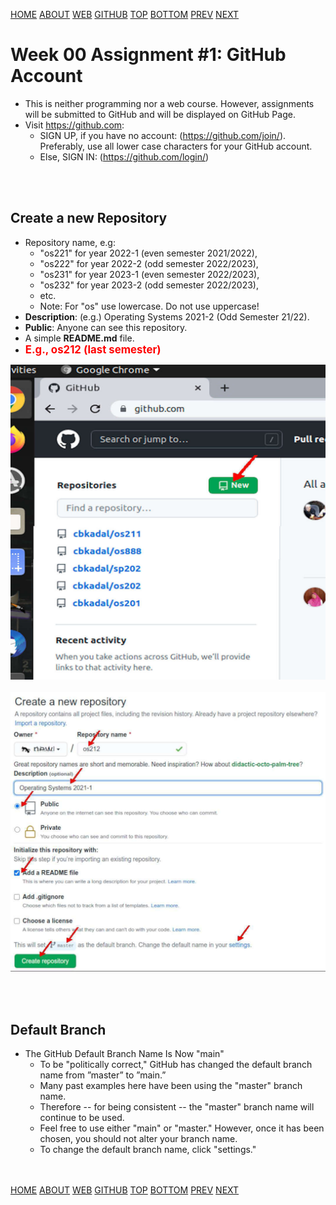 ---
---
[HOME](index.md)
[ABOUT](README.md)
[WEB](https://osp4diss.vlsm.org/)
[GITHUB](/https://github.com/os2xx/osp4diss)
[TOP](#)
[BOTTOM](#endofpage)
[PREV](AOS.md#idx00)
[NEXT](W00-02.md)

# Week 00 Assignment #1: GitHub Account

* This is neither programming nor a web course.
  However, assignments will be submitted to GitHub and will be displayed on GitHub Page.
* Visit <https://github.com>:
  * SIGN UP, if you have no account: (<https://github.com/join/>).
    Preferably, use all lower case characters for your GitHub account.
  * Else, SIGN IN: (<https://github.com/login/>)

<br id="idx01"><br>
## Create a new Repository
  * Repository name, e.g:
    * "os221" for year 2022-1 (even semester 2021/2022),
    * "os222" for year 2022-2 (odd semester 2022/2023),
    * "os231" for year 2023-1 (even semester 2022/2023),
    * "os232" for year 2023-2 (odd semester 2022/2023),
    * etc.
    * Note: For "os" use lowercase. Do not use uppercase!
  * **Description**: (e.g.) Operating Systems 2021-2 (Odd Semester 21/22).
  * **Public**: Anyone can see this repository.
  * A simple **README.md** file.
  * <span style="color:red; font-weight:bold; font-size:larger;">E.g., os212 (last semester)</span>
<img src="pictures/os-github-new1.jpg"  width="960">
<br id="idx02"><br>
<img src="pictures/os-github.jpg"  width="960">

<br id="idx02"><br>
## Default Branch

* The GitHub Default Branch Name Is Now "main"
  * To be "politically correct," GitHub has changed the default branch
    name from ”master” to ”main.”
  * Many past examples here have been using the "master" branch name.
  * Therefore -- for being consistent -- the "master" branch name will
    continue to be used.
  * Feel free to use either "main" or "master." However, once it has been
    chosen, you should not alter your branch name.
  * To change the default branch name, click "settings."


<br id="endofpage"><br>
[HOME](index.md)
[ABOUT](README.md)
[WEB](https://osp4diss.vlsm.org/)
[GITHUB](/https://github.com/os2xx/osp4diss)
[TOP](#)
[BOTTOM](#endofpage)
[PREV](AOS.md#idx00)
[NEXT](W00-02.md)
<br>

